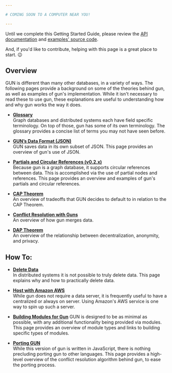 ```yaml
---

# COMING SOON TO A COMPUTER NEAR YOU!

--- 
```


Until we complete this Getting Started Guide, please review the [API documentation](API-(v0.3.x)) and [examples' source code](../gun/blob/master/examples).

And, if you'd like to contribute, helping with this page is a great place to start. :wink: 

## Overview

GUN is different than many other databases, in a variety of ways.  The following pages provide a background on some of the theories behind gun, as well as examples of gun's implementation.  While it isn't necessary to read these to use gun, these explanations are useful to understanding how and why gun works the way it does.

 - **[Glossary](Glossary)**  
   Graph databases and distributed systems each have field specific terminology.  On top of those, gun has some of its own terminology.  The glossary provides a concise list of terms you may not have seen before.

 - **[GUN’s Data Format (JSON)](GUN’s-Data-Format-(JSON))**  
   GUN saves data in its own subset of JSON.  This page provides an overview of gun's use of JSON.

 - **[Partials and Circular References (v0.2.x)](Partials-and-Circular-References-(v0.2.x))**  
   Because gun is a graph database, it supports circular references between data.  This is accomplished via the use of partial nodes and references.  This page provides an overview and examples of gun's partials and circular references.

 - **[CAP Theorem](CAP-Theorem)**  
   An overview of tradeoffs that GUN decides to default to in relation to the CAP Theorem.

 - **[Conflict Resolution with Guns](Conflict-Resolution-with-Guns)**  
   An overview of how gun merges data.

 - **[DAP Theorem](DAP-Theorem)**  
   An overview of the relationship between decentralization, anonymity, and privacy.


## How To:
 - **[Delete Data](Delete)**  
   In distributed systems it is not possible to truly delete data.  This page explains why and how to practically delete data.
  
 - **[Host with Amazon AWS](Hosting-with-Amazon-AWS)**  
   While gun does not require a data server, it is frequently useful to have a centralized or always on server.  Using Amazon's AWS service is one way to spin up such a server.

 - **[Building Modules for Gun](Building-Modules-for-Gun)**
   GUN is designed to be as minimal as possible, with any additional functionality being provided via modules. This page provides an overview of module types and links to building specific types of modules.

 - **[Porting GUN](Porting-GUN)**  
   While this version of gun is written in JavaScript, there is nothing precluding porting gun to other languages.  This page provides a high-level overview of the conflict resolution algorithm behind gun, to ease the porting process.